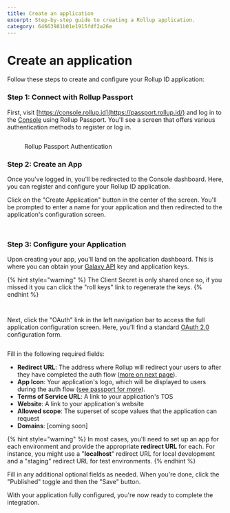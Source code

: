 ```yaml
---
title: Create an application
excerpt: Step-by-step guide to creating a Rollup application.
category: 64663981b01e1915fdf2a26e
---
```


# Create an application

Follow these steps to create and configure your Rollup ID application:

### Step 1: Connect with Rollup Passport

First, visit [https://console.rollup.id](https://passport.rollup.id/) and log in to the [Console](../platform/console/) using Rollup Passport. You'll see a screen that offers various authentication methods to register or log in.

<figure><img src="../.gitbook/assets/authenticate.svg" alt=""><figcaption><p>Rollup Passport Authentication</p></figcaption></figure>

### Step 2: Create an App

Once you've logged in, you'll be redirected to the Console dashboard. Here, you can register and configure your Rollup ID application.

Click on the "Create Application" button in the center of the screen. You'll be prompted to enter a name for your application and then redirected to the application's configuration screen.

<div>

<figure><img src="../.gitbook/assets/DashboardInstruction.png" alt=""><figcaption></figcaption></figure>

<figure><img src="../.gitbook/assets/Create Application.png" alt=""><figcaption></figcaption></figure>

</div>

### Step 3: Configure your Application

Upon creating your app, you'll land on the application dashboard. This is where you can obtain your [Galaxy API](../reference/galaxy-api.md) key and application keys.

{% hint style="warning" %}
The Client Secret is only shared once so, if you missed it you can click the "roll keys" link to regenerate the keys.
{% endhint %}

<div>

<figure><img src="../.gitbook/assets/Application Detail - Dashboard.png" alt=""><figcaption></figcaption></figure>

<figure><img src="../.gitbook/assets/Application Detail - Dashboard (1) (1).png" alt=""><figcaption></figcaption></figure>

</div>

Next, click the "OAuth" link in the left navigation bar to access the full application configuration screen. Here, you'll find a standard [OAuth 2.0](https://oauth.net/2/) configuration form.

<figure><img src="../.gitbook/assets/oauth.png" alt=""><figcaption></figcaption></figure>

Fill in the following required fields:

- **Redirect URL**: The address where Rollup will redirect your users to after they have completed the auth flow ([more on next page](auth-flow.md)).
- **App Icon**: Your application's logo, which will be displayed to users during the auth flow ([see passport for more](../platform/passport.md)).
- **Terms of Service URL**: A link to your application's TOS
- **Website**: A link to your application's website
- **Allowed scope**: The superset of scope values that the application can request
- **Domains**: \[coming soon]

{% hint style="warning" %}
In most cases, you'll need to set up an app for each environment and provide the appropriate **redirect URL** for each. For instance, you might use a "**localhost**" redirect URL for local development and a "staging" redirect URL for test environments.
{% endhint %}

Fill in any additional optional fields as needed. When you're done, click the "Published" toggle and then the "Save" button.

With your application fully configured, you're now ready to complete the integration.
